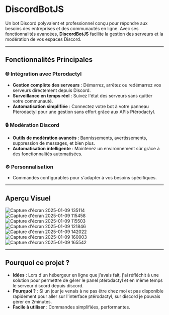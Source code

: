 # DiscordBotJS

Un bot Discord polyvalent et professionnel conçu pour répondre aux besoins des entreprises et des communautés en ligne. Avec ses fonctionnalités avancées, **DiscordBotJS** facilite la gestion des serveurs et la modération de vos espaces Discord.

---

## Fonctionnalités Principales

### 🌐 Intégration avec Pterodactyl
- **Gestion complète des serveurs** : Démarrez, arrêtez ou redémarrez vos serveurs directement depuis Discord.
- **Surveillance en temps réel** : Suivez l'état des serveurs sans quitter votre communauté.
- **Automatisation simplifiée** : Connectez votre bot à votre panneau Pterodactyl pour une gestion sans effort grâce aux APIs Ptérodactyl.

### 🔒 Modération Discord
- **Outils de modération avancés** : Bannissements, avertissements, suppression de messages, et bien plus.
- **Automatisation intelligente** : Maintenez un environnement sûr grâce à des fonctionnalités automatisées.

### ⚙️ Personnalisation
- Commandes configurables pour s'adapter à vos besoins spécifiques.
---

## Aperçu Visuel

![Capture d'écran 2025-01-09 135114](https://github.com/user-attachments/assets/fb8873dd-e547-4181-91bc-fab780d481ab)
![Capture d'écran 2025-01-09 115458](https://github.com/user-attachments/assets/4928b40d-f035-45d5-9a46-569a7ad94a35)
![Capture d'écran 2025-01-09 115503](https://github.com/user-attachments/assets/5bd16185-0053-478b-a18b-b57a4028c537)
![Capture d'écran 2025-01-09 121846](https://github.com/user-attachments/assets/478cf2f8-21c8-4ce5-9899-881171e63f56)
![Capture d'écran 2025-01-09 142022](https://github.com/user-attachments/assets/0abec2ba-ddb6-49d3-aa52-4dc8559a7c14)
![Capture d'écran 2025-01-09 160003](https://github.com/user-attachments/assets/07896ed8-f03b-4c3c-a711-9816cba81a0e)
![Capture d'écran 2025-01-09 165542](https://github.com/user-attachments/assets/ef04febd-74bb-432d-be69-16a48f0bf1ac)

---

## Pourquoi ce projet ?

- **Idées** : Lors d'un hébergeur en ligne que j'avais fait, j'ai réfléchit à une solution pour permettre de gérer le panel ptérodactyl et en même temps le serveur discord depuis discord.
- **Pourquoi ?** : Si un jour je venais à ne pas être chez moi et pas disponible rapidement pour aller sur l'interface ptérodactyl, sur discord je pouvais gérer en 2minutes.
- **Facile à utiliser** : Commandes simplifiées, performantes.


